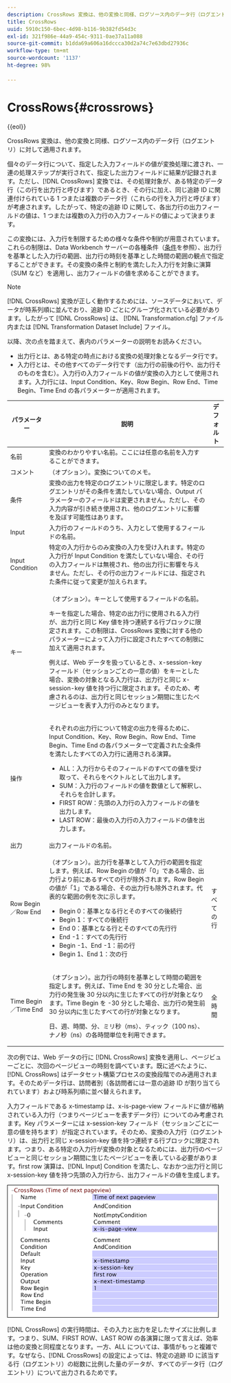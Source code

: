 ```yaml
---
description: CrossRows 変換は、他の変換と同様、ログソース内のデータ行（ログエントリ）に対して適用されます。
title: CrossRows
uuid: 5910c150-6bec-4d98-b116-9b382fd54d3c
exl-id: 321f986e-44a9-454c-9311-0ae37a11a088
source-git-commit: b1dda69a606a16dccca30d2a74c7e63dbd27936c
workflow-type: tm+mt
source-wordcount: '1137'
ht-degree: 98%

---
```


# CrossRows{#crossrows}

{{eol}}

CrossRows 変換は、他の変換と同様、ログソース内のデータ行（ログエントリ）に対して適用されます。

個々のデータ行について、指定した入力フィールドの値が変換処理に渡され、一連の処理ステップが実行されて、指定した出力フィールドに結果が記録されます。ただし、[!DNL CrossRows] 変換では、その処理対象が、ある特定のデータ行（この行を出力行と呼びます）であるとき、その行に加え、同じ追跡 ID に関連付けられている 1 つまたは複数のデータ行（これらの行を入力行と呼びます）が考慮されます。したがって、特定の追跡 ID に関して、各出力行の出力フィールドの値は、1 つまたは複数の入力行の入力フィールドの値によって決まります。

この変換には、入力行を制限するための様々な条件や制約が用意されています。これらの制限は、Data Workbench サーバーの各種条件（[条件](../../../../../home/c-dataset-const-proc/c-conditions/c-abt-cond.md)を参照）、出力行を基準とした入力行の範囲、出力行の時刻を基準とした時間の範囲の観点で指定することができます。その変換の条件と制約を満たした入力行を対象に演算（SUM など）を適用し、出力フィールドの値を求めることができます。

>[!NOTE]
>
>[!DNL CrossRows] 変換が正しく動作するためには、ソースデータにおいて、データが時系列順に並んでおり、追跡 ID ごとにグループ化されている必要があります。したがって [!DNL CrossRows] は、 [!DNL Transformation.cfg] ファイル内または [!DNL Transformation Dataset Include] ファイル。

以降、次の点を踏まえて、表内のパラメーターの説明をお読みください。

* 出力行とは、ある特定の時点における変換の処理対象となるデータ行です。
* 入力行とは、その他すべてのデータ行です（出力行の前後の行や、出力行そのものを含む）。入力行の入力フィールドの値が変換の入力として使用されます。入力行には、Input Condition、Key、Row Begin、Row End、Time Begin、Time End の各パラメーターが適用されます。

<table id="table_152851484AFF4C50AF736DC62FAA43E3"> 
 <thead> 
  <tr> 
   <th colname="col1" class="entry"> パラメーター </th> 
   <th colname="col2" class="entry"> 説明 </th> 
   <th colname="col3" class="entry"> デフォルト </th> 
  </tr> 
 </thead>
 <tbody> 
  <tr> 
   <td colname="col1"> 名前 </td> 
   <td colname="col2"> 変換のわかりやすい名前。ここには任意の名前を入力することができます。 </td> 
   <td colname="col3"> </td> 
  </tr> 
  <tr> 
   <td colname="col1"> コメント </td> 
   <td colname="col2"> （オプション）。変換についてのメモ。 </td> 
   <td colname="col3"> </td> 
  </tr> 
  <tr> 
   <td colname="col1"> 条件 </td> 
   <td colname="col2"> 変換の出力を特定のログエントリに限定します。特定のログエントリがその条件を満たしていない場合、Output パラメーターのフィールドは変更されません。ただし、その入力内容が引き続き使用され、他のログエントリに影響を及ぼす可能性はあります。 </td> 
   <td colname="col3"> </td> 
  </tr> 
  <tr> 
   <td colname="col1"> Input </td> 
   <td colname="col2"> 入力行のフィールドのうち、入力として使用するフィールドの名前。 </td> 
   <td colname="col3"> </td> 
  </tr> 
  <tr> 
   <td colname="col1"> Input Condition </td> 
   <td colname="col2"> 特定の入力行からのみ変換の入力を受け入れます。特定の入力行が Input Condition を満たしていない場合、その行の入力フィールドは無視され、他の出力行に影響を与えません。ただし、その行の出力フィールドには、指定された条件に従って変更が加えられます。 </td> 
   <td colname="col3"> </td> 
  </tr> 
  <tr> 
   <td colname="col1"> キー </td> 
   <td colname="col2"> <p>（オプション）。キーとして使用するフィールドの名前。 </p> <p> キーを指定した場合、特定の出力行に使用される入力行が、出力行と同じ Key 値を持つ連続する行ブロックに限定されます。この制限は、<span class="wintitle">CrossRows</span> 変換に対する他のパラメーターによって入力行に設定されたすべての制限に加えて適用されます。 </p> <p> 例えば、Web データを扱っているとき、x-session-key フィールド（セッションごとの一意の値）をキーとした場合、変換の対象となる入力行は、出力行と同じ x-session-key 値を持つ行に限定されます。そのため、考慮されるのは、出力行と同じセッション期間に生じたページビューを表す入力行のみとなります。 </p> </td> 
   <td colname="col3"> </td> 
  </tr> 
  <tr> 
   <td colname="col1"> 操作 </td> 
   <td colname="col2"> <p>それぞれの出力行について特定の出力を得るために、Input Condition、Key、Row Begin、Row End、Time Begin、Time End の各パラメーターで定義された全条件を満たしたすべての入力行に適用される演算。 
     <ul id="ul_C01CCF73A9544BCFB7B1105042FEF2DD"> 
      <li id="li_2D1A192970904499AB9F4431D51106D7"> ALL：入力行からそのフィールドのすべての値を受け取って、それらをベクトルとして出力します。 </li> 
      <li id="li_B8863724AD924DE5BDBC987143548257"> SUM：入力行のフィールドの値を数値として解釈し、それらを合計します。 </li> 
      <li id="li_BF930069DCEA4E0B80893C3C06CAE100"> FIRST ROW：先頭の入力行の入力フィールドの値を出力します。 </li> 
      <li id="li_04B9E2D88C0847E28101FC830C18D8E2"> LAST ROW：最後の入力行の入力フィールドの値を出力します。 </li> 
     </ul> </p> </td> 
   <td colname="col3"> </td> 
  </tr> 
  <tr> 
   <td colname="col1"> 出力 </td> 
   <td colname="col2"> 出力フィールドの名前。 </td> 
   <td colname="col3"> </td> 
  </tr> 
  <tr> 
   <td colname="col1"> Row Begin／Row End </td> 
   <td colname="col2"> <p>（オプション）。出力行を基準として入力行の範囲を指定します。例えば、Row Begin の値が「0」である場合、出力行より前にあるすべての行が除外されます。Row Begin の値が「1」である場合、その出力行も除外されます。代表的な範囲の例を次に示します。 
     <ul id="ul_B030F32A5146430BA50DD4FAB4A527B0"> 
      <li id="li_30DFB8C0265349C295943A1CB8077B86"> Begin 0：基準となる行とそのすべての後続行 </li> 
      <li id="li_9090C2E94E394351867BC5B78F27B41C"> Begin 1：すべての後続行 </li> 
      <li id="li_F870DC913E3F45BA94EE2EC04D344DE0"> End 0：基準となる行とそのすべての先行行 </li> 
      <li id="li_B8A576E419744D84AB1298E5155B583E"> End -1：すべての先行行 </li> 
      <li id="li_CD2307A262D34542A2860FF07005CAD7"> Begin -1、End -1：前の行 </li> 
      <li id="li_6BF30B7BB7CC40A68B2332A3C11DD3B5"> Begin 1、End 1：次の行 </li> 
     </ul> </p> </td> 
   <td colname="col3"> すべての行 </td> 
  </tr> 
  <tr> 
   <td colname="col1"> Time Begin／Time End </td> 
   <td colname="col2"> <p>（オプション）。出力行の時刻を基準として時間の範囲を指定します。例えば、Time End を 30 分とした場合、出力行の発生後 30 分以内に生じたすべての行が対象となります。Time Begin を -30 分とした場合、出力行の発生前 30 分以内に生じたすべての行が対象となります。 </p> <p> 日、週、時間、分、ミリ秒（ms）、ティック（100 ns）、ナノ秒（ns）の各時間単位を利用できます。 </p> </td> 
   <td colname="col3"> 全時間 </td> 
  </tr> 
 </tbody> 
</table>

次の例では、Web データの行に [!DNL CrossRows] 変換を適用し、ページビューごとに、次回のページビューの時刻を調べています。既に述べたように、[!DNL CrossRows] はデータセット構築プロセスの変換段階でのみ適用されます。そのためデータ行は、訪問者別（各訪問者には一意の追跡 ID が割り当てられています）および時系列順に並べ替えられます。

入力フィールドである x-timestamp は、x-is-page-view フィールドに値が格納されている入力行（つまりページビューを表すデータ行）についてのみ考慮されます。Key パラメーターには x-session-key フィールド（セッションごとに一意の値を持ちます）が指定されています。そのため、変換の入力行（ログエントリ）は、出力行と同じ x-session-key 値を持つ連続する行ブロックに限定されます。つまり、ある特定の入力行が変換の対象となるためには、出力行のページビューと同じセッション期間に生じたページビューを表している必要があります。first row 演算は、[!DNL Input] Condition を満たし、なおかつ出力行と同じ x-session-key 値を持つ先頭の入力行から、出力フィールドの値を生成します。

![](assets/cfg_TransformationType_CrossRows.png)

[!DNL CrossRows] の実行時間は、その入力と出力を足したサイズに比例します。つまり、SUM、FIRST ROW、LAST ROW の各演算に限って言えば、効率は他の変換と同程度となります。一方、ALL については、事情がもっと複雑です。なぜなら、[!DNL CrossRows] の設定によっては、特定の追跡 ID に該当する行（ログエントリ）の総数に比例した量のデータが、すべてのデータ行（ログエントリ）について出力されるためです。
